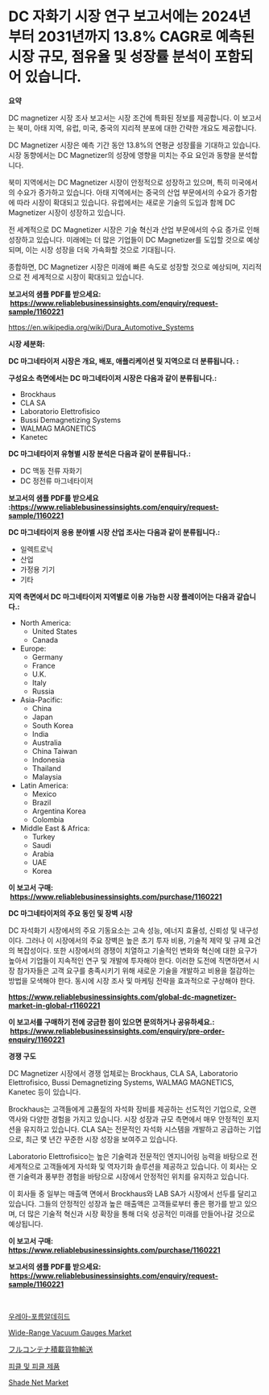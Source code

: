 <p><h1>DC 자화기 시장 연구 보고서에는 2024년부터 2031년까지 13.8% CAGR로 예측된 시장 규모, 점유율 및 성장률 분석이 포함되어 있습니다.</h1></p><p><strong>요약</strong></p>
<p><p>DC magnetizer 시장 조사 보고서는 시장 조건에 특화된 정보를 제공합니다. 이 보고서는 북미, 아태 지역, 유럽, 미국, 중국의 지리적 분포에 대한 간략한 개요도 제공합니다.</p><p>DC Magnetizer 시장은 예측 기간 동안 13.8%의 연평균 성장률을 기대하고 있습니다. 시장 동향에서는 DC Magnetizer의 성장에 영향을 미치는 주요 요인과 동향을 분석합니다.</p><p>북미 지역에서는 DC Magnetizer 시장이 안정적으로 성장하고 있으며, 특히 미국에서의 수요가 증가하고 있습니다. 아태 지역에서는 중국의 산업 부문에서의 수요가 증가함에 따라 시장이 확대되고 있습니다. 유럽에서는 새로운 기술의 도입과 함께 DC Magnetizer 시장이 성장하고 있습니다.</p><p>전 세계적으로 DC Magnetizer 시장은 기술 혁신과 산업 부문에서의 수요 증가로 인해 성장하고 있습니다. 미래에는 더 많은 기업들이 DC Magnetizer를 도입할 것으로 예상되며, 이는 시장 성장을 더욱 가속화할 것으로 기대됩니다.</p><p>종합하면, DC Magnetizer 시장은 미래에 빠른 속도로 성장할 것으로 예상되며, 지리적으로 전 세계적으로 시장이 확대되고 있습니다.</p></p>
<p><strong>보고서의 샘플 PDF를 받으세요: &nbsp;<a href="https://www.reliablebusinessinsights.com/enquiry/request-sample/1160221">https://www.reliablebusinessinsights.com/enquiry/request-sample/1160221</a></strong></p>
<p><a href="https://en.wikipedia.org/wiki/Dura_Automotive_Systems">https://en.wikipedia.org/wiki/Dura_Automotive_Systems</a></p>
<p><strong>시장 세분화:</strong></p>
<p><strong> DC 마그네타이저 시장은 개요, 배포, 애플리케이션 및 지역으로 더 분류됩니다. :</strong></p>
<p><strong>구성요소 측면에서는 DC 마그네타이저 시장은 다음과 같이 분류됩니다.:</strong></p>
<p><ul><li>Brockhaus</li><li>CLA SA</li><li>Laboratorio Elettrofisico</li><li>Bussi Demagnetizing Systems</li><li>WALMAG MAGNETICS</li><li>Kanetec</li></ul></p>
<p><strong> DC 마그네타이저 유형별 시장 분석은 다음과 같이 분류됩니다.:</strong></p>
<p><ul><li>DC 맥동 전류 자화기</li><li>DC 정전류 마그네타이저</li></ul></p>
<p><strong>보고서의 샘플 PDF를 받으세요 :<a href="https://www.reliablebusinessinsights.com/enquiry/request-sample/1160221">https://www.reliablebusinessinsights.com/enquiry/request-sample/1160221</a></strong></p>
<p><strong> DC 마그네타이저 응용 분야별 시장 산업 조사는 다음과 같이 분류됩니다.:</strong></p>
<p><ul><li>일렉트로닉</li><li>산업</li><li>가정용 기기</li><li>기타</li></ul></p>
<p><strong>지역 측면에서 DC 마그네타이저 지역별로 이용 가능한 시장 플레이어는 다음과 같습니다.:</strong></p>
<p><ul>
    <li>
        North America:
        <ul>
            <li>United States</li>
            <li>Canada</li>
        </ul>
    </li>
    <li>
        Europe:
        <ul>
            <li>Germany</li>
            <li>France</li>
            <li>U.K.</li>
            <li>Italy</li>
            <li>Russia</li>
        </ul>
    </li>
    <li>
        Asia-Pacific:
        <ul>
            <li>China</li>
            <li>Japan</li>
            <li>South Korea</li>
            <li>India</li>
            <li>Australia</li>
            <li>China Taiwan</li>
            <li>Indonesia</li>
            <li>Thailand</li>
            <li>Malaysia</li>
        </ul>
    </li>
    <li>
        Latin America:
        <ul>
            <li>Mexico</li>
            <li>Brazil</li>
            <li>Argentina Korea</li>
            <li>Colombia</li>
        </ul>
    </li>
    <li>
        Middle East & Africa:
        <ul>
            <li>Turkey</li>
            <li>Saudi</li>
            <li>Arabia</li>
            <li>UAE</li>
            <li>Korea</li>
        </ul>
    </li>
    </ul></p>
<p><strong>이 보고서 구매: &nbsp;<a href="https://www.reliablebusinessinsights.com/purchase/1160221">https://www.reliablebusinessinsights.com/purchase/1160221</a></strong></p>
<p><strong>DC 마그네타이저의 주요 동인 및 장벽 시장</strong></p>
<p><p>DC 자석화기 시장에서의 주요 기동요소는 고속 성능, 에너지 효율성, 신뢰성 및 내구성이다. 그러나 이 시장에서의 주요 장벽은 높은 초기 투자 비용, 기술적 제약 및 규제 요건의 복잡성이다. 또한 시장에서의 경쟁이 치열하고 기술적인 변화와 혁신에 대한 요구가 높아서 기업들이 지속적인 연구 및 개발에 투자해야 한다. 이러한 도전에 직면하면서 시장 참가자들은 고객 요구를 충족시키기 위해 새로운 기술을 개발하고 비용을 절감하는 방법을 모색해야 한다. 동시에 시장 조사 및 마케팅 전략을 효과적으로 구상해야 한다.</p></p>
<p><strong><a href="https://www.reliablebusinessinsights.com/global-dc-magnetizer-market-in-global-r1160221">https://www.reliablebusinessinsights.com/global-dc-magnetizer-market-in-global-r1160221</a></strong></p>
<p><strong>이 보고서를 구매하기 전에 궁금한 점이 있으면 문의하거나 공유하세요.: &nbsp;<a href="https://www.reliablebusinessinsights.com/enquiry/pre-order-enquiry/1160221">https://www.reliablebusinessinsights.com/enquiry/pre-order-enquiry/1160221</a></strong></p>
<p><strong>경쟁 구도</strong></p>
<p><p>DC Magnetizer 시장에서 경쟁 업체로는 Brockhaus, CLA SA, Laboratorio Elettrofisico, Bussi Demagnetizing Systems, WALMAG MAGNETICS, Kanetec 등이 있습니다. </p><p>Brockhaus는 고객들에게 고품질의 자석화 장비를 제공하는 선도적인 기업으로, 오랜 역사와 다양한 경험을 가지고 있습니다. 시장 성장과 규모 측면에서 매우 안정적인 포지션을 유지하고 있습니다. CLA SA는 전문적인 자석화 시스템을 개발하고 공급하는 기업으로, 최근 몇 년간 꾸준한 시장 성장을 보여주고 있습니다.</p><p>Laboratorio Elettrofisico는 높은 기술력과 전문적인 엔지니어링 능력을 바탕으로 전 세계적으로 고객들에게 자석화 및 역자기화 솔루션을 제공하고 있습니다. 이 회사는 오랜 기술력과 풍부한 경험을 바탕으로 시장에서 안정적인 위치를 유지하고 있습니다.</p><p>이 회사들 중 일부는 매출액 면에서 Brockhaus와 LAB SA가 시장에서 선두를 달리고 있습니다. 그들의 안정적인 성장과 높은 매출액은 고객들로부터 좋은 평가를 받고 있으며, 더 많은 기술적 혁신과 시장 확장을 통해 더욱 성공적인 미래를 만들어나갈 것으로 예상됩니다.</p></p>
<p><strong>이 보고서 구매: &nbsp; <a href="https://www.reliablebusinessinsights.com/purchase/1160221">https://www.reliablebusinessinsights.com/purchase/1160221</a></strong></p>
<p><strong>보고서의 샘플 PDF를 받으세요: &nbsp;<a href="https://www.reliablebusinessinsights.com/enquiry/request-sample/1160221">https://www.reliablebusinessinsights.com/enquiry/request-sample/1160221</a></strong><strong></strong></p>
<p>&nbsp;</p>
<p><p><a href="https://medium.com/@emmettsaynford43546/%EC%9A%94%EC%86%8C-%ED%8F%AC%EB%A6%84%EC%95%8C%EB%8D%B0%ED%9E%88%EB%93%9C-%EC%8B%9C%EC%9E%A5-%EC%A0%84%EB%A7%9D-%EC%A0%84%EC%B2%B4-%EC%82%B0%EC%97%85-%EB%B6%84%EC%84%9D-2024%EB%85%84%EB%B6%80%ED%84%B0-2031%EB%85%84%EA%B9%8C%EC%A7%80-825059bf0cd9">우레아-포름알데히드</a></p><p><a href="https://issuu.com/reportprime-2/docs/wide-range-vacuum-gauges-market-size-2030.pptx">Wide-Range Vacuum Gauges Market</a></p><p><a href="https://medium.com/@kelscdowell78456/%E3%83%95%E3%83%AB%E3%82%B3%E3%83%B3%E3%83%86%E3%83%8A%E3%83%AD%E3%83%BC%E3%83%89%E8%B2%A8%E7%89%A9%E8%BC%B8%E9%80%81%E5%B8%82%E5%A0%B4%E3%81%AE%E3%83%88%E3%83%AC%E3%83%B3%E3%83%89%E3%81%A8%E5%B8%82%E5%A0%B4%E5%88%86%E6%9E%90%E3%81%AF-2024%E5%B9%B4%E3%81%8B%E3%82%892031%E5%B9%B4%E3%81%BE%E3%81%A7%E3%81%AE%E4%BA%88%E6%B8%AC%E3%81%95%E3%82%8C%E3%81%A6%E3%81%84%E3%81%BE%E3%81%99-9a08fb088086">フルコンテナ積載貨物輸送</a></p><p><a href="https://github.com/sougarounis/Market-Research-Report-List-4/blob/main/8652310134033.md">피클 및 피클 제품</a></p><p><a href="https://github.com/LiamKanenood/Market-Research-Report-List-1/blob/main/shade-net-market.md">Shade Net Market</a></p></p>